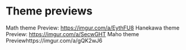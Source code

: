 # Theme previews
Math theme Preview: https://imgur.com/a/EythFU8
Hanekawa theme Preview: https://imgur.com/a/SecwGHT
Maho theme Previewhttps://imgur.com/a/gQK2wJ6


